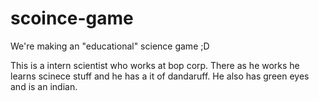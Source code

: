 # scoince-game

We're making an "educational" science game ;D




































This is a intern scientist who works at bop corp. There as he works he learns scinece stuff and he has a it of dandaruff. He also has green eyes and is an indian. 
